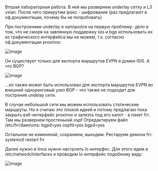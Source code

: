 Вторая лабораторная работа. В ней мы развернем underlay сетку и L3 vxlan. После чего прикрутим ipsec - шифрование (раз предлагают в оф.документации, почему бы не попробовать)

При построениии underlay я напоролся на первую проблему- дело в том, что не сморя на завлянную поддержку isis и bgp использовать их из графического интерфейса мы не можем, т.к. согласно оф.документации proxmox:

![image](https://github.com/user-attachments/assets/f0966a5c-9248-483a-b52a-fc486b49200c)

Он существует только для экспорта маршрутов EVPN в домен ISIS.
А что BGP?

![image](https://github.com/user-attachments/assets/bb10c844-4a5a-4987-89bc-21fb3c0b13f9)

...он также может быть использован для экспорта маршрутов EVPN во внешний одноранговый узел BGP - что также не подходит для пострение undelay сети. 

В случае небольшой сети мы можем использовать статические маршруты. Но я считаю это плохой идеей и потому предлагаю пока закрыть вэб-интерфейс proxmox и залезть под его капот - в пакет frr. Там мы развернем простенький ospf
Отредактируем файл /etc/frr/daemons:
bgpd=yes
ospfd=yes
bgpd=yes

Остальное не изменений, сохраняем, выходим. Рестаруем демона frr:
systemctl restart frr

Далее нужно в linux нужно настроить lo интерфес. Для этого идем в /etc/network/interfaces и проводим lo интерфейс подобному виду:

![image](https://github.com/user-attachments/assets/be74c107-2bbd-4a1d-83da-d7d24487cdc9)



